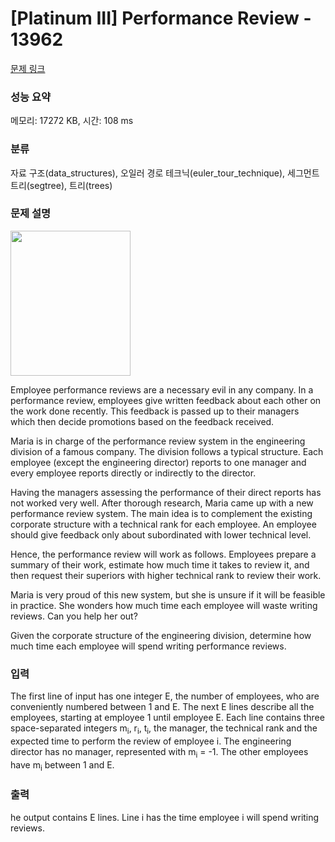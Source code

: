 # [Platinum III] Performance Review - 13962 

[문제 링크](https://www.acmicpc.net/problem/13962) 

### 성능 요약

메모리: 17272 KB, 시간: 108 ms

### 분류

자료 구조(data_structures), 오일러 경로 테크닉(euler_tour_technique), 세그먼트 트리(segtree), 트리(trees)

### 문제 설명

<p><img alt="" src="" style="height:232px; width:192px"></p>

<p>Employee performance reviews are a necessary evil in any company. In a performance review, employees give written feedback about each other on the work done recently. This feedback is passed up to their managers which then decide promotions based on the feedback received.</p>

<p>Maria is in charge of the performance review system in the engineering division of a famous company. The division follows a typical structure. Each employee (except the engineering director) reports to one manager and every employee reports directly or indirectly to the director. </p>

<p>Having the managers assessing the performance of their direct reports has not worked very well. After thorough research, Maria came up with a new performance review system. The main idea is to complement the existing corporate structure with a technical rank for each employee. An employee should give feedback only about subordinated with lower technical level.</p>

<p>Hence, the performance review will work as follows. Employees prepare a summary of their work, estimate how much time it takes to review it, and then request their superiors with higher technical rank to review their work. </p>

<p>Maria is very proud of this new system, but she is unsure if it will be feasible in practice. She wonders how much time each employee will waste writing reviews. Can you help her out?</p>

<p>Given the corporate structure of the engineering division, determine how much time each employee will spend writing performance reviews.</p>

### 입력 

 <p>The first line of input has one integer E, the number of employees, who are conveniently numbered between 1 and E. The next E lines describe all the employees, starting at employee 1 until employee E. Each line contains three space-separated integers m<sub>i</sub>, r<sub>i</sub>, t<sub>i</sub>, the manager, the technical rank and the expected time to perform the review of employee i. The engineering director has no manager, represented with m<sub>i</sub> = -1. The other employees have m<sub>i</sub> between 1 and E.</p>

<ul>
</ul>

### 출력 

 <p>he output contains E lines. Line i has the time employee i will spend writing reviews.</p>

